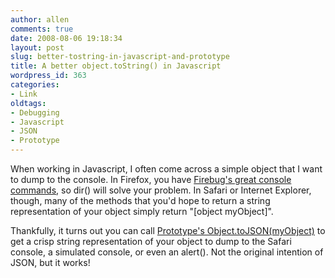 ```yaml
---
author: allen
comments: true
date: 2008-08-06 19:18:34
layout: post
slug: better-tostring-in-javascript-and-prototype
title: A better object.toString() in Javascript
wordpress_id: 363
categories:
- Link
oldtags:
- Debugging
- Javascript
- JSON
- Prototype
---
```


When working in Javascript, I often come across a simple object that I want to dump to the console. In Firefox, you have [Firebug's great console commands](http://getfirebug.com/commandline.html), so dir() will solve your problem. In Safari or Internet Explorer, though, many of the methods that you'd hope to return a string representation of your object simply return "\[object myObject\]".

Thankfully, it turns out you can call [Prototype's Object.toJSON(myObject)](http://www.prototypejs.org/api/object/tojson) to get a crisp string representation of your object to dump to the Safari console, a simulated console, or even an alert(). Not the original intention of JSON, but it works!
